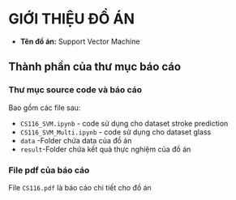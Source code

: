 # GIỚI THIỆU ĐỒ ÁN
* **Tên đồ án:** Support Vector Machine
## Thành phần của thư mục báo cáo
### Thư mục source code và báo cáo
Bao gồm các file sau:
* `CS116_SVM.ipynb` - code sử dụng cho dataset stroke prediction
* `CS116_SVM_Multi.ipynb` - code sử dụng cho dataset glass
* `data` -Folder chứa data của đồ án
* `result`-Folder chứa kết quả thực nghiệm của đồ án

### File pdf của báo cáo
File `CS116.pdf` là báo cáo chi tiết cho đồ án

